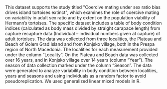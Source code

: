 This dataset supports the study titled "Coercive mating under sex ratio bias drives island tortoises extinct", which examines the role of coercive mating on variability in adult sex ratio and by extent on the population viability of Hermann’s tortoises. The specific dataset includes a table of body condition indices (calculated as body mass divided by straight carapace length) from capture recapture data (Individual – individual numbers given at capture) of adult tortoises. The data was collected from three localities, the Plateau and Beach of Golem Grad Island and from Konjsko village, both in the Prespa region of North Macedonia. The localities for each measurement provided under the column “Locality”. On the Plateau and Beach data was collected over 16 years, and in Konjsko village over 14 years (column “Year”). The season of data collection marked under the column “Season”. The data were generated to analyze variability in body condition between localities, years and seasons and using individuals as a random factor to avoid pseudoreplication. We used generalized linear mixed models in R.
